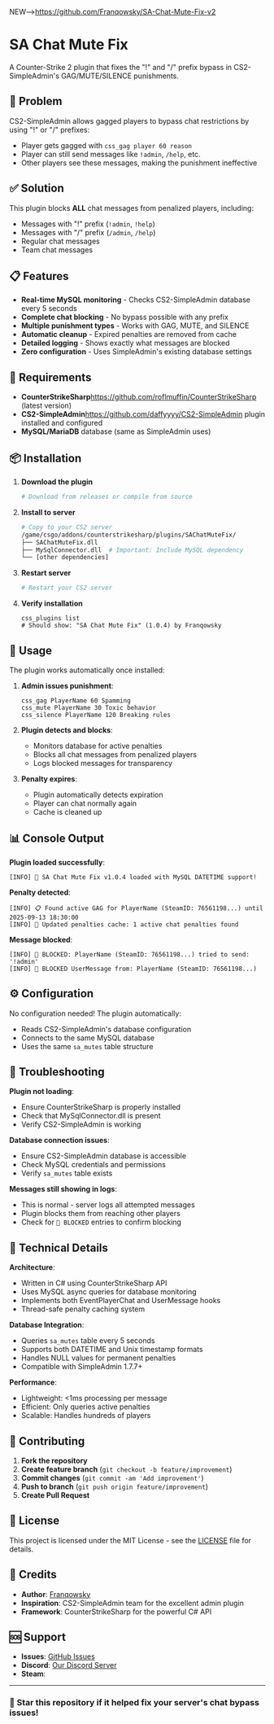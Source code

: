 NEW-->https://github.com/Franqowsky/SA-Chat-Mute-Fix-v2

# SA Chat Mute Fix

A Counter-Strike 2 plugin that fixes the "!" and "/" prefix bypass in CS2-SimpleAdmin's GAG/MUTE/SILENCE punishments.

## 🚫 Problem

CS2-SimpleAdmin allows gagged players to bypass chat restrictions by using "!" or "/" prefixes:
- Player gets gagged with `css_gag player 60 reason`
- Player can still send messages like `!admin`, `/help`, etc.
- Other players see these messages, making the punishment ineffective

## ✅ Solution

This plugin blocks **ALL** chat messages from penalized players, including:
- Messages with "!" prefix (`!admin`, `!help`)
- Messages with "/" prefix (`/admin`, `/help`) 
- Regular chat messages
- Team chat messages

## 📋 Features

- **Real-time MySQL monitoring** - Checks CS2-SimpleAdmin database every 5 seconds
- **Complete chat blocking** - No bypass possible with any prefix
- **Multiple punishment types** - Works with GAG, MUTE, and SILENCE
- **Automatic cleanup** - Expired penalties are removed from cache
- **Detailed logging** - Shows exactly what messages are blocked
- **Zero configuration** - Uses SimpleAdmin's existing database settings

## 🔧 Requirements

- **CounterStrikeSharp**https://github.com/roflmuffin/CounterStrikeSharp
 (latest version)
- **CS2-SimpleAdmin**https://github.com/daffyyyy/CS2-SimpleAdmin
 plugin installed and configured
- **MySQL/MariaDB** database (same as SimpleAdmin uses)

## 📦 Installation

1. **Download the plugin**
   ```bash
   # Download from releases or compile from source
   ```

2. **Install to server**
   ```bash
   # Copy to your CS2 server
   /game/csgo/addons/counterstrikesharp/plugins/SAChatMuteFix/
   ├── SAChatMuteFix.dll
   ├── MySqlConnector.dll  # Important: Include MySQL dependency
   └── [other dependencies]
   ```

3. **Restart server**
   ```bash
   # Restart your CS2 server
   ```

4. **Verify installation**
   ```
   css_plugins list
   # Should show: "SA Chat Mute Fix" (1.0.4) by Franqowsky
   ```

## 🎯 Usage

The plugin works automatically once installed:

1. **Admin issues punishment**:
   ```
   css_gag PlayerName 60 Spamming
   css_mute PlayerName 30 Toxic behavior  
   css_silence PlayerName 120 Breaking rules
   ```

2. **Plugin detects and blocks**:
   - Monitors database for active penalties
   - Blocks all chat messages from penalized players
   - Logs blocked messages for transparency

3. **Penalty expires**:
   - Plugin automatically detects expiration
   - Player can chat normally again
   - Cache is cleaned up

## 📊 Console Output

**Plugin loaded successfully**:
```
[INFO] 🚀 SA Chat Mute Fix v1.0.4 loaded with MySQL DATETIME support!
```

**Penalty detected**:
```
[INFO] 📋 Found active GAG for PlayerName (SteamID: 76561198...) until 2025-09-13 18:30:00
[INFO] 🔄 Updated penalties cache: 1 active chat penalties found
```

**Message blocked**:
```
[INFO] 🚫 BLOCKED: PlayerName (SteamID: 76561198...) tried to send: '!admin'
[INFO] 🚫 BLOCKED UserMessage from: PlayerName (SteamID: 76561198...)
```

## ⚙️ Configuration

No configuration needed! The plugin automatically:
- Reads CS2-SimpleAdmin's database configuration
- Connects to the same MySQL database
- Uses the same `sa_mutes` table structure

## 🐛 Troubleshooting

**Plugin not loading**:
- Ensure CounterStrikeSharp is properly installed
- Check that MySqlConnector.dll is present
- Verify CS2-SimpleAdmin is working

**Database connection issues**:
- Ensure CS2-SimpleAdmin database is accessible
- Check MySQL credentials and permissions
- Verify `sa_mutes` table exists

**Messages still showing in logs**:
- This is normal - server logs all attempted messages
- Plugin blocks them from reaching other players
- Check for `🚫 BLOCKED` entries to confirm blocking

## 🔧 Technical Details

**Architecture**:
- Written in C# using CounterStrikeSharp API
- Uses MySQL async queries for database monitoring
- Implements both EventPlayerChat and UserMessage hooks
- Thread-safe penalty caching system

**Database Integration**:
- Queries `sa_mutes` table every 5 seconds
- Supports both DATETIME and Unix timestamp formats
- Handles NULL values for permanent penalties
- Compatible with SimpleAdmin 1.7.7+

**Performance**:
- Lightweight: <1ms processing per message
- Efficient: Only queries active penalties
- Scalable: Handles hundreds of players

## 🤝 Contributing

1. **Fork the repository**
2. **Create feature branch** (`git checkout -b feature/improvement`)
3. **Commit changes** (`git commit -am 'Add improvement'`)
4. **Push to branch** (`git push origin feature/improvement`)
5. **Create Pull Request**

## 📝 License

This project is licensed under the MIT License - see the [LICENSE](LICENSE) file for details.

## 👥 Credits

- **Author**: [Franqowsky](https://github.com/Franqowsky)
- **Inspiration**: CS2-SimpleAdmin team for the excellent admin plugin
- **Framework**: CounterStrikeSharp for the powerful C# API

## 🆘 Support

- **Issues**: [GitHub Issues](https://github.com/Franqowsky/SA-Chat-Mute-Fix/issues)
- **Discord**: [Our Discord Server](https://discord.gg/77Hmw23YfW)
- **Steam**: 

---

### 🌟 Star this repository if it helped fix your server's chat bypass issues!
